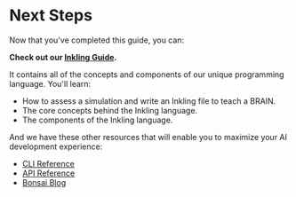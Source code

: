 # Next Steps

Now that you've completed this guide, you can:

**Check out our [Inkling Guide][1].**

It contains all of the concepts and components of our unique programming language. You'll learn:

* How to assess a simulation and write an Inkling file to teach a BRAIN.
* The core concepts behind the Inkling language.
* The components of the Inkling language.

And we have these other resources that will enable you to maximize your AI development experience:

* [CLI Reference][2]
* [API Reference][3]
* [Bonsai Blog][4]

[1]: ./inkling-guide.html
[2]: ./../references/cli-reference.html
[3]: ./../references/api-reference.html
[4]: https://bons.ai/blog